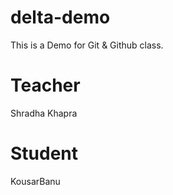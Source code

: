 # delta-demo
This is a Demo for Git &amp; Github class.

# Teacher 
Shradha Khapra

# Student
KousarBanu